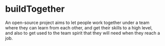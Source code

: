 # buildTogether
An open-source project aims to let people work together under a team where they can learn from each other, and get their skills to a high level, and also to get used to the team spirit that they will need when they reach a job. 
